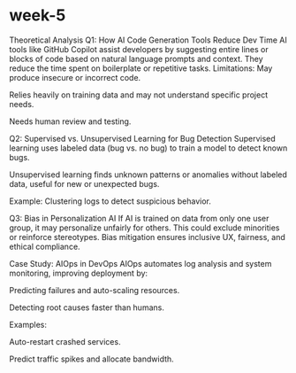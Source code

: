 # week-5
Theoretical Analysis
Q1: How AI Code Generation Tools Reduce Dev Time
AI tools like GitHub Copilot assist developers by suggesting entire lines or blocks of code based on natural language prompts and context. They reduce the time spent on boilerplate or repetitive tasks.
Limitations:
May produce insecure or incorrect code.

Relies heavily on training data and may not understand specific project needs.

Needs human review and testing.

Q2: Supervised vs. Unsupervised Learning for Bug Detection
Supervised learning uses labeled data (bug vs. no bug) to train a model to detect known bugs.

Unsupervised learning finds unknown patterns or anomalies without labeled data, useful for new or unexpected bugs.

Example: Clustering logs to detect suspicious behavior.

Q3: Bias in Personalization AI
If AI is trained on data from only one user group, it may personalize unfairly for others. This could exclude minorities or reinforce stereotypes.
Bias mitigation ensures inclusive UX, fairness, and ethical compliance.

Case Study: AIOps in DevOps
AIOps automates log analysis and system monitoring, improving deployment by:

Predicting failures and auto-scaling resources.

Detecting root causes faster than humans.

Examples:

Auto-restart crashed services.

Predict traffic spikes and allocate bandwidth.
